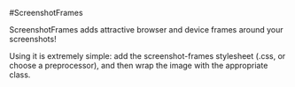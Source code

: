 #ScreenshotFrames

ScreenshotFrames adds attractive browser and device frames around your screenshots!

Using it is extremely simple: add the screenshot-frames stylesheet (.css, or choose a preprocessor), and then wrap the image with the appropriate class.